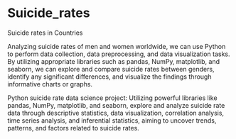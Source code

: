 # Suicide_rates
Suicide rates in Countries

Analyzing suicide rates of men and women worldwide, we can use Python to perform data collection, data preprocessing, and data visualization tasks. By utilizing appropriate libraries such as pandas, NumPy, matplotlib, and seaborn, we can explore and compare suicide rates between genders, identify any significant differences, and visualize the findings through informative charts or graphs.

Python suicide rate data science project: Utilizing powerful libraries like pandas, NumPy, matplotlib, and seaborn, explore and analyze suicide rate data through descriptive statistics, data visualization, correlation analysis, time series analysis, and inferential statistics, aiming to uncover trends, patterns, and factors related to suicide rates.
